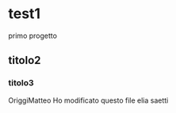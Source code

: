 # test1
primo progetto
## titolo2
### titolo3 
OriggiMatteo
Ho modificato questo file
elia saetti



